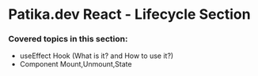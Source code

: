 # Patika.dev React - Lifecycle Section

### Covered topics in this section:
* useEffect Hook (What is it? and How to use it?)
* Component Mount,Unmount,State 




